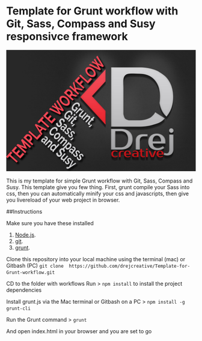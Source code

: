 # Template for Grunt workflow with Git, Sass, Compass and Susy responsivce framework

![Template for Grunt workflow with Git, Sass, Compass and Susy responsivce framework](img.jpg)

This is my template for simple Grunt workflow with Git, Sass, Compass and Susy. This template give you few thing. First, grunt compile your Sass into css, then you can automatically minify your css and javascripts, then give you livereload of your web project in browser.

##Instructions

Make sure you have these installed

1. [Node.js](hwww.nodejs.org).
2. [git](www.git-scm.com).
3. [grunt](www.gruntjs.com).

Clone this repository into your local machine using the terminal (mac) or Gitbash (PC)
`git clone  https://github.com/drejcreative/Template-for-Grunt-workflow.git`

CD to the folder with workflows
Run > `npm install` to install the project dependencies

Install grunt.js via the Mac terminal or Gitbash on a PC > `npm install -g grunt-cli`

Run the Grunt command > `grunt`

And open index.html in your browser and you are set to go
